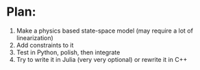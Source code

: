 

  # Plan:

   1. Make a physics based state-space model (may require a lot of linearization)
   2. Add constraints to it
   3. Test in Python, polish, then integrate
   4. Try to write it in Julia (very very optional)
         or rewrite it in C++ 
